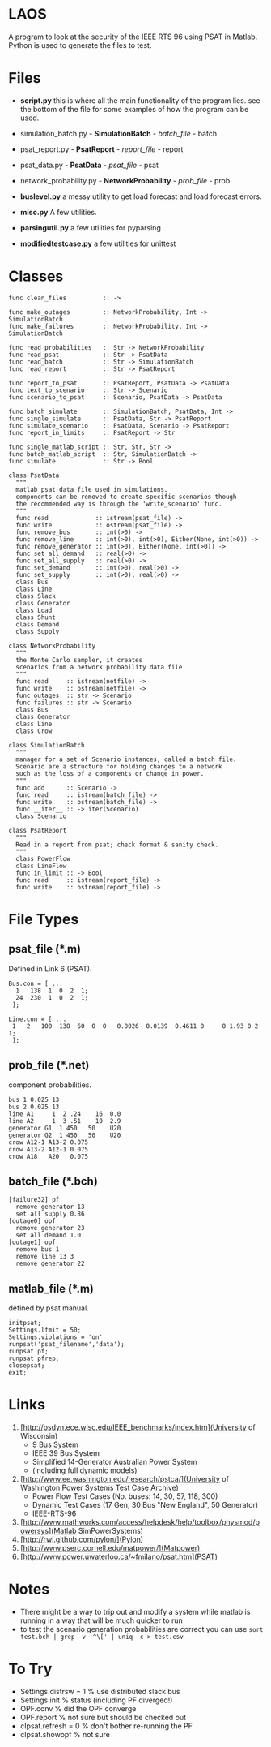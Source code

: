 LAOS
====

A program to look at the security of the IEEE RTS 96 using PSAT in Matlab. Python is used to generate the files to test. 

Files
=====

 * **script.py** this is where all the main functionality of the program lies. see the bottom of the file for some examples of how the program can be used.

 * simulation_batch.py - **SimulationBatch** - *batch_file* - batch

 * psat_report.py - **PsatReport** - *report_file* - report

 * psat_data.py - **PsatData** - *psat_file* - psat

 * network_probability.py - **NetworkProbability** - *prob_file* - prob

 * **buslevel.py** a messy utility to get load forecast and load forecast errors. 

 * **misc.py** A few utilities.

 * **parsingutil.py** a few utilities for pyparsing

 * **modifiedtestcase.py** a few utilities for unittest

Classes
=======

    func clean_files          :: ->

    func make_outages         :: NetworkProbability, Int -> SimulationBatch
    func make_failures        :: NetworkProbability, Int -> SimulationBatch

    func read_probabilities   :: Str -> NetworkProbability
    func read_psat            :: Str -> PsatData
    func read_batch           :: Str -> SimulationBatch
    func read_report          :: Str -> PsatReport

    func report_to_psat       :: PsatReport, PsatData -> PsatData
    func text_to_scenario     :: Str -> Scenario
    func scenario_to_psat     :: Scenario, PsatData -> PsatData

    func batch_simulate       :: SimulationBatch, PsatData, Int -> 
    func single_simulate      :: PsatData, Str -> PsatReport
    func simulate_scenario    :: PsatData, Scenario -> PsatReport
    func report_in_limits     :: PsatReport -> Str

    func single_matlab_script :: Str, Str, Str -> 
    func batch_matlab_script  :: Str, SimulationBatch -> 
    func simulate             :: Str -> Bool

    class PsatData
      """
      matlab psat data file used in simulations.
      components can be removed to create specific scenarios though
      the recommended way is through the 'write_scenario' func.
      """
      func read             :: istream(psat_file) -> 
      func write            :: ostream(psat_file) ->
      func remove_bus       :: int(>0) ->
      func remove_line      :: int(>0), int(>0), Either(None, int(>0)) -> 
      func remove_generator :: int(>0), Either(None, int(>0)) -> 
      func set_all_demand   :: real(>0) -> 
      func set_all_supply   :: real(>0) -> 
      func set_demand       :: int(>0), real(>0) -> 
      func set_supply       :: int(>0), real(>0) -> 
      class Bus
      class Line
      class Slack
      class Generator
      class Load
      class Shunt 
      class Demand 
      class Supply
    
    class NetworkProbability
      """
      the Monte Carlo sampler, it creates
      scenarios from a network probability data file. 
      """
      func read     :: istream(netfile) -> 
      func write    :: ostream(netfile) ->
      func outages  :: str -> Scenario
      func failures :: str -> Scenario
      class Bus
      class Generator
      class Line
      class Crow
      
    class SimulationBatch
      """
      manager for a set of Scenario instances, called a batch file.
      Scenario are a structure for holding changes to a network
      such as the loss of a components or change in power.
      """
      func add      :: Scenario ->
      func read     :: istream(batch_file) -> 
      func write    :: ostream(batch_file) ->
      func __iter__ :: -> iter(Scenario)
      class Scenario

    class PsatReport
      """
      Read in a report from psat; check format & sanity check.
      """
      class PowerFlow
      class LineFlow
      func in_limit :: -> Bool
      func read     :: istream(report_file) -> 
      func write    :: ostream(report_file) ->
      
      
File Types
==========

psat_file (*.m)
----

Defined in Link 6 (PSAT). 

    Bus.con = [ ... 
      1   138  1  0  2  1;
      24  230  1  0  2  1;
     ];
     
    Line.con = [ ... 
     1   2   100  138  60  0  0   0.0026  0.0139  0.4611 0     0 1.93 0 2    1;
     ];

prob_file (*.net)
----

component probabilities. 

    bus 1 0.025 13 
    bus 2 0.025 13 
    line A1     1  2 .24    16  0.0
    line A2     1  3 .51    10  2.9
    generator G1  1 450   50    U20               
    generator G2  1 450   50    U20           
    crow A12-1 A13-2 0.075
    crow A13-2 A12-1 0.075
    crow A18   A20   0.075

batch_file (*.bch)
----

    [failure32] pf
      remove generator 13
      set all supply 0.86
    [outage0] opf
      remove generator 23
      set all demand 1.0
    [outage1] opf
      remove bus 1
      remove line 13 3
      remove generator 22

matlab_file (*.m)
----

defined by psat manual.

    initpsat;
    Settings.lfmit = 50;
    Settings.violations = 'on'
    runpsat('psat_filename','data');
    runpsat pf;
    runpsat pfrep;
    closepsat;
    exit;

Links
=====

 1. [http://psdyn.ece.wisc.edu/IEEE_benchmarks/index.htm](University of Wisconsin) 
     * 9 Bus System
     * IEEE 39 Bus System
     * Simplified 14-Generator Australian Power System
     * (including full dynamic models)
 2. [http://www.ee.washington.edu/research/pstca/](University of Washington Power Systems Test Case Archive)
     * Power Flow Test Cases (No. buses: 14, 30, 57, 118, 300)
     * Dynamic Test Cases (17 Gen, 30 Bus "New England", 50 Generator)
     * IEEE-RTS-96
 3. [http://www.mathworks.com/access/helpdesk/help/toolbox/physmod/powersys](Matlab SimPowerSystems)
 4. [http://rwl.github.com/pylon/](Pylon)
 5. [http://www.pserc.cornell.edu/matpower/](Matpower)
 6. [http://www.power.uwaterloo.ca/~fmilano/psat.htm](PSAT)

Notes
=====

 * There might be a way to trip out and modify a system while matlab is running in a way that will be much quicker to run
 * to test the scenario generation probabilities are correct you can use `sort test.bch | grep -v '^\[' | uniq -c > test.csv`

To Try
======

 - Settings.distrsw = 1 % use distributed slack bus
 - Settings.init % status (including PF diverged!)
 - OPF.conv % did the OPF converge
 - OPF.report % not sure but should be checked out
 - clpsat.refresh = 0 % don't bother re-running the PF
 - clpsat.showopf % not sure

